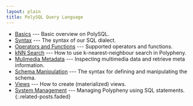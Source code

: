 ```yaml
---
layout: plain
title: PolySQL Query Language
---
```


* [Basics] --- Basic overview on PolySQL.
* [Syntax] --- The syntax of our SQL dialect.
* [Operators and Functions] --- Supported operators and functions.
* [kNN Search] --- How to use k-nearest-neighbour search in Polypheny.
* [Mulimedia Metadata] --- Inspecting multimedia data and retrieve meta information.
* [Schema Manipulation] --- The syntax for defining and manipulating the schema.
* [Views] --- How to create (materialized) views.
* [System Management] --- Managing Polypheny using SQL statements.
{:.related-posts.faded}


[Basics]: Basics.md
[Syntax]: Syntax.md
[Operators and Functions]: Operators.md
[kNN Search]: KNN.md
[Mulimedia Metadata]: Meta.md
[Schema Manipulation]: DDL.md
[Views]: Views.md
[System Management]: SystemManagement.md
